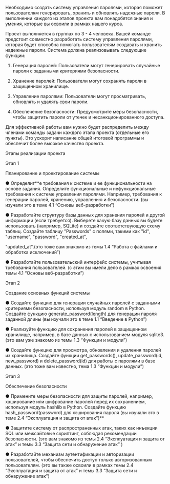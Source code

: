 Необходимо создать систему управления паролями, которая поможет пользователям генерировать, хранить и обновлять надежные пароли. В выполнении каждого из этапов проекта вам понадобятся знания и умения, которые вы освоили в рамках нашего курса.

Проект выполняется в группах по 3 - 4 человека. Вашей команде предстоит совместно разработать систему управления паролями, которая будет способна помогать пользователям создавать и хранить надежные пароли. Система должна реализовывать следующие функции:

1. Генерация паролей: Пользователи могут генерировать случайные пароли с заданными критериями безопасности.

2. Хранение паролей: Пользователи могут сохранять пароли в защищенном хранилище.

3. Управление паролями: Пользователи могут просматривать, обновлять и удалять свои пароли.

4. Обеспечение безопасности: Предусмотрите меры безопасности, чтобы защитить пароли от утечек и несанкционированного доступа.

Для эффективной работы вам нужно будет распределить между членами команды задачи каждого этапа проекта (отдельные его пункты). Это ускорит написание общей итоговой программы и обеспечит более высокое качество проекта.

Этапы реализации проекта

Этап 1

Планирование и проектирование системы

● Определит**е требования к системе и ее функциональности на основе задания. Определите функциональные и нефункциональные требования к системе управления паролями. Например, требования к генерации паролей, хранению, управлению и безопасности. (вы изучали это в теме 4.1 “Основы веб-разработки”)

● Разработайте структуру базы данных для хранения паролей и другой информации (если требуется). Выберете какую базу данных вы будете использовать (например, SQLite) и создайте соответствующую схему таблиц. Создайте таблицу "Passwords" с полями, такими как "id", "username", "password", "created_at",

"updated_at".(это тоже вам знакомо из темы 1.4 “Работа с файлами и обработка исключений”)

● Разработайте пользовательский интерфейс системы, учитывая требования пользователей. (с этим вы имели дело в рамках освоения темы 4.1 “Основы веб-разработки”)

Этап 2

Создание основных функций системы

● Создайте функцию для генерации случайных паролей с заданными критериями безопасности, используя модуль random в Python. Создайте функцию generate_password(length) для генерации пароля заданной длины (вы изучали это в теме 1.1 “Введение в Python”)

● Реализуйте функцию для сохранения паролей в защищенном хранилище, например, в базе данных с использованием модуля sqlite3. (это вам уже знакомо из темы 1.3 “Функции и модули”)

● Создайте функцию для просмотра, обновления и удаления паролей из хранилища. Создайте функции get_passwords(), update_password(id, new_password) и delete_password(id) для работы с паролями в базе данных. (это тоже вам известно, тема 1.3 “Функции и модули”)

Этап 3

Обеспечение безопасности

● Примените меры безопасности для защиты паролей, например, хэширование или шифрование паролей перед их сохранением, используя модуль hashlib в Python. Создайте функцию hash_password(password) для хэширования пароля (вы изучали это в теме 2.4 “Эксплуатация и защита от атак”)**

● Защитите систему от распространенных атак, таких как инъекции SQL или межсайтовые скриптинг, соблюдая рекомендации безопасности. (это вам знакомо из темы 2.4 “Эксплуатация и защита от атак” и темы 3.3 “Защита сети и обнаружение атак” )

● Разработайте механизм аутентификации и авторизации пользователей, чтобы обеспечить доступ только авторизованным пользователям. (это вы также освоили в рамках темы 2.4 “Эксплуатация и защита от атак” и темы 3.3 “Защита сети и обнаружение атак”)